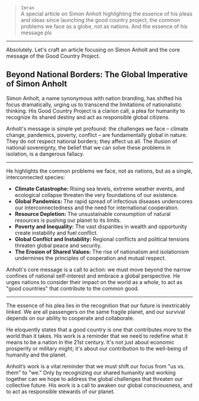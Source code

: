 > `Imran`<br>
> A special article on Simon Anholt highlighting the essence of his pleas and ideas since launching the good country project, the common problems we face as a globe, not as nations. And the essence of his message pls

---

Absolutely. Let's craft an article focusing on Simon Anholt and the core message of the Good Country Project.

## Beyond National Borders: The Global Imperative of Simon Anholt

Simon Anholt, a name synonymous with nation branding, has shifted his focus dramatically, urging us to transcend the limitations of nationalistic thinking. His Good Country Project is a clarion call, a plea for humanity to recognize its shared destiny and act as responsible global citizens.

Anholt's message is simple yet profound: the challenges we face – climate change, pandemics, poverty, conflict – are fundamentally global in nature. They do not respect national borders; they affect us all. The illusion of national sovereignty, the belief that we can solve these problems in isolation, is a dangerous fallacy.

---

He highlights the common problems we face, not as nations, but as a single, interconnected species:

* **Climate Catastrophe:** Rising sea levels, extreme weather events, and ecological collapse threaten the very foundations of our existence.
* **Global Pandemics:** The rapid spread of infectious diseases underscores our interconnectedness and the need for international cooperation.
* **Resource Depletion:** The unsustainable consumption of natural resources is pushing our planet to its limits.
* **Poverty and Inequality:** The vast disparities in wealth and opportunity create instability and fuel conflict.
* **Global Conflict and Instability:** Regional conflicts and political tensions threaten global peace and security.
* **The Erosion of Shared Values:** The rise of nationalism and isolationism undermines the principles of cooperation and mutual respect.

Anholt's core message is a call to action: we must move beyond the narrow confines of national self-interest and embrace a global perspective. He urges nations to consider their impact on the world as a whole, to act as "good countries" that contribute to the common good.

---

The essence of his plea lies in the recognition that our future is inextricably linked. We are all passengers on the same fragile planet, and our survival depends on our ability to cooperate and collaborate.

He eloquently states that a good country is one that contributes more to the world than it takes. His work is a reminder that we need to redefine what it means to be a nation in the 21st century. It's not just about economic prosperity or military might; it's about our contribution to the well-being of humanity and the planet.

Anholt’s work is a vital reminder that we must shift our focus from "us vs. them" to "we." Only by recognizing our shared humanity and working together can we hope to address the global challenges that threaten our collective future. His work is a call to awaken our global consciousness, and to act as responsible stewards of our planet.
